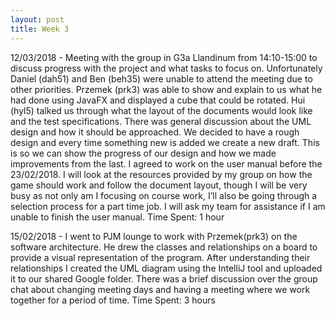 ```yaml
---
layout: post
title: Week 3
---
```


12/03/2018 - Meeting with the group in G3a Llandinum from 14:10-15:00 to discuss progress with the project and what tasks to focus on. Unfortunately Daniel (dah51) and Ben (beh35) were unable to attend the meeting due to other priorities. Przemek (prk3) was able to show and explain to us what he had done using JavaFX and displayed a cube that could be rotated. Hui (hyl5) talked us through what the layout of the documents would look like and the test specifications. There was general discussion about the UML design and how it should be approached. We decided to have a rough design and every time something new is added we create a new draft. This is so we can show the progress of our design and how we made improvements from the last. I agreed to work on the user manual before the 23/02/2018. I will look at the resources provided by my group on how the game should work and follow the document layout, though I will be very busy as not only am I focusing on course work, I’ll also be going through a selection process for a part time job. I will ask my team for assistance if I am unable to finish the user manual. Time Spent: 1 hour

15/02/2018 - I went to PJM lounge to work with Przemek(prk3) on the software architecture. He drew the classes and relationships on a board to provide a visual representation of the program. After understanding their relationships I created the UML diagram using the IntelliJ tool and uploaded it to our shared Google folder. There was a brief discussion over the group chat about changing meeting days and having a meeting  where we work together for a period of time. Time Spent: 3 hours
 


